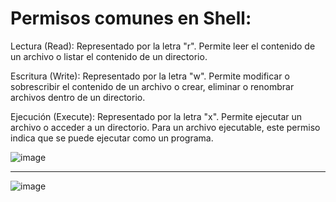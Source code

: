 # Permisos comunes en Shell:

Lectura (Read): Representado por la letra "r". Permite leer el contenido de un archivo o listar el contenido de un directorio.

Escritura (Write): Representado por la letra "w". Permite modificar o sobrescribir el contenido de un archivo o crear, eliminar o renombrar archivos dentro de un directorio.

Ejecución (Execute): Representado por la letra "x". Permite ejecutar un archivo o acceder a un directorio. Para un archivo ejecutable, este permiso indica que se puede ejecutar como un programa.

![image](https://github.com/NazarenaAranda15/IngenieriaSistemas-PracticasDevOps/assets/135595550/9c6758fc-7b5e-432b-9946-4e7e2228bb4c)

-------------------------------------------------------------------------------------------------------------------------------------

![image](https://github.com/NazarenaAranda15/IngenieriaSistemas-PracticasDevOps/assets/135595550/e7b40a35-f3f9-4370-9817-faef8c349fc1)
